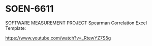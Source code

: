 # SOEN-6611
SOFTWARE MEASUREMENT PROJECT
Spearman Correlation Excel Template:

https://www.youtube.com/watch?v=_RtewYZ7S5g
